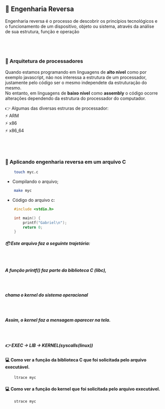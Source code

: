 ## 🍚 Engenharia Reversa
Engenharia reversa é o processo de descobrir os princípios tecnológicos e o funcionamento de um dispositivo, objeto ou sistema, através da análise de sua estrutura, função e operação 
## <br>

### 🧶 Arquitetura de processadores
Quando estamos programando em linguagens de <strong>alto nível</strong> como por exemplo javascript, não nos interessa a estrutura de um processador, justamente pelo código ser o mesmo independete da estruturação do mesmo.
<br>
No entanto, em linguagens de <strong>baixo nível</strong> como <strong>assembly</strong> o código ocorre alterações dependendo da estrutura do processador do computador.

👉 Algumas das diversas estruras de processador:
<br>
⚡ ARM
<br>
⚡ x86
<br>
⚡ x86_64

## <br>

### 🥤 Aplicando engenharia reversa em um arquivo C
```bash
    touch myc.c
```

- Compilando o arquivo;
```bash
    make myc
```

- Código do arquivo c:
```c
    #include <stdio.h>

    int main() {
        printf("Gabriel\n");
        return 0;
    }

```

##### 📦 Este arquivo faz a seguinte trajetória: 
##### <br>
##### A função <strong>printf()</strong> faz parte da biblioteca C (libc),
##### <br>
##### chama o kernel do sistema operacional
##### <br>
##### Assim, o kernel faz a mensagem aparecer na tela.
##### <br>
##### 👉 EXEC -> LIB -> KERNEL(syscalls(linux))

#### 💻 Como ver a função da biblioteca C que foi solicitada pelo arquivo executável.

```bash
    ltrace myc
```

#### 💻 Como ver a função do kernel que foi solicitada pelo arquivo executável.
```bash
    strace myc
```



